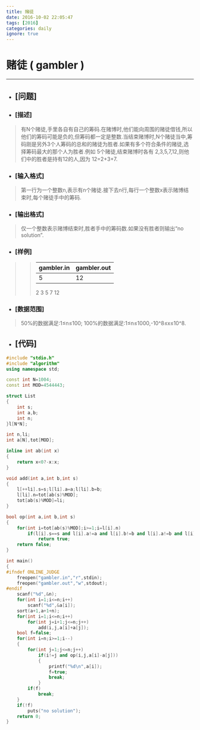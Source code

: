 ```yaml
---
title: 赌徒
date: 2016-10-02 22:05:47
tags: [2016]
categories: daily
ignore: true
---
```

# 赌徒 ( gambler )
---
- ## [问题]

- ### [描述]
> 有N个赌徒,手里各自有自己的筹码.在赌博时,他们能向周围的赌徒借钱,所以他们的筹码可能是负的,但筹码都一定是整数.当结束赌博时,N个赌徒当中,筹码刚是另外3个人筹码的总和的赌徒为胜者.如果有多个符合条件的赌徒,选择筹码最大的那个人为胜者.例如 5个赌徒,结束赌博时各有 2,3,5,7,12,则他们中的胜者是持有12的人,因为 12=2+3+7.

<!--more-->

- ### [输入格式]
> 第一行为一个整数n,表示有n个赌徒.接下去n行,每行一个整数x表示赌博结束时,每个赌徒手中的筹码.

- ### [输出格式]
> 仅一个整数表示赌博结束时,胜者手中的筹码数.如果没有胜者则输出“no solution”.

- ### [样例]

>> gambler.in | gambler.out
>> -----------|------------
>> 5 | 12
>> 2
>> 3
>> 5
>> 7
>> 12

- ### [数据范围]
> 50%的数据满足:1≤n≤100;
> 100%的数据满足:1≤n≤1000,-10^8≤x≤10^8.

- ## [代码]

```c++
#include "stdio.h"
#include "algorithm"
using namespace std;

const int N=1004;
const int MOD=4544443;

struct List
{
    int s;
    int a,b;
    int n;
}l[N*N];

int n,li;
int a[N],tot[MOD];

inline int ab(int x)
{
    return x<0?-x:x;
}

void add(int a,int b,int s)
{
    l[++li].s=s;l[li].a=a;l[li].b=b;
    l[li].n=tot[ab(s)%MOD];
    tot[ab(s)%MOD]=li;
}

bool op(int a,int b,int s)
{
    for(int i=tot[ab(s)%MOD];i>=1;i=l[i].n)
        if(l[i].s==s and l[i].a!=a and l[i].b!=b and l[i].a!=b and l[i].b!=a)
            return true;
    return false;
}

int main()
{
#ifndef ONLINE_JUDGE
    freopen("gambler.in","r",stdin);
    freopen("gambler.out","w",stdout);
#endif
    scanf("%d",&n);
    for(int i=1;i<=n;i++)
        scanf("%d",&a[i]);
    sort(a+1,a+1+n);
    for(int i=1;i<=n;i++)
        for(int j=i+1;j<=n;j++)
            add(i,j,a[i]+a[j]);
    bool f=false;
    for(int i=n;i>=1;i--)
    {
        for(int j=1;j<=n;j++)
            if(i!=j and op(i,j,a[i]-a[j]))
            {
                printf("%d\n",a[i]);
                f=true;
                break;
            }
        if(f)
            break;
    }
    if(!f)
        puts("no solution");
    return 0;
}
```
